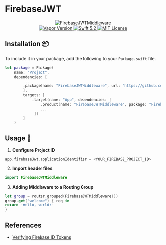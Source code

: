 # FirebaseJWT

<p align="center">
<img src="https://user-images.githubusercontent.com/789635/63635465-3d0f8500-c663-11e9-9ef2-15caa3477606.png" alt="FirebaseJWTMiddleware">
<br>
<a href="http://vapor.codes">
<img src="https://img.shields.io/badge/Vapor-4-F6CBCA.svg" alt="Vapor Version">
</a>
<a href="https://swift.org">
<img src="http://img.shields.io/badge/swift-5.2-brightgreen.svg" alt="Swift 5.2">
</a>
<a href="LICENSE">
<img src="http://img.shields.io/badge/license-MIT-brightgreen.svg" alt="MIT License">
</a>
</p>

## Installation 📦

To include it in your package, add the following to your `Package.swift` file.

```swift
let package = Package(
    name: "Project",
    dependencies: [
        ...
        .package(name: "FirebaseJWTMiddleware", url: "https://github.com/barisatamer/vapor-firebase-jwt-middleware.git", from: "1.0.0"),
        ],
        targets: [
            .target(name: "App", dependencies: [
                .product(name: "FirebaseJWTMiddleware", package: "FirebaseJWTMiddleware"),
                ... 
             ])
        ]
    )
```

## Usage 🚀
1. **Configure Project ID**
```swift
app.firebaseJwt.applicationIdentifier = <YOUR_FIREBASE_PROJECT_ID>
```
2. **Import header files**

```swift
import FirebaseJWTMiddleware
```

3. **Adding Middleware to a Routing Group**
```swift
let group = router.grouped(FirebaseJWTMiddleware())
group.get("welcome") { req in
return "Hello, world!"
}
```

## References
- [Verifying Firebase ID Tokens](https://firebase.google.com/docs/auth/admin/verify-id-tokens?authuser=1)



